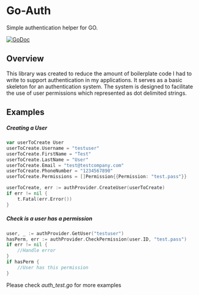 # Go-Auth

Simple authentication helper for GO.

[![GoDoc](https://godoc.org/github.com/twa16/go-auth?status.svg)](https://godoc.org/github.com/twa16/go-auth)

## Overview
This library was created to reduce the amount of boilerplate code I had
to write to support authentication in my applications. It serves as
a basic skeleton for an authentication system. The system is designed to
facilitate the use of user permissions which represented as dot delimited strings.
 
 

## Examples

##### Creating a User
```go
var userToCreate User
userToCreate.Username = "testuser"
userToCreate.FirstName = "Test"
userToCreate.LastName = "User"
userToCreate.Email = "test@testcompany.com"
userToCreate.PhoneNumber = "1234567890"
userToCreate.Permissions = []Permission{{Permission: "test.pass"}}

userToCreate, err := authProvider.CreateUser(userToCreate)
if err != nil {
	t.Fatal(err.Error())
}
```

##### Check is a user has a permission
```go
user, _ := authProvider.GetUser("testuser")
hasPerm, err := authProvider.CheckPermission(user.ID, "test.pass")
if err != nil {
	//Handle error
}
if hasPerm {
	//User has this permission
}
```

Please check _auth_test.go_ for more examples

